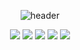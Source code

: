 <div align=center>
  
  ![header](https://capsule-render.vercel.app/api?type=waving&color=0:2C69F6,100:2C69F6&height=300&section=header&text=HwangSB's%20Github&fontSize=45&fontColor=auto)

  ![](http://github-profile-summary-cards.vercel.app/api/cards/profile-details?username=HwangSB&theme=transparent)
  ![](http://github-profile-summary-cards.vercel.app/api/cards/repos-per-language?username=HwangSB&theme=transparent&exclude=none)
  ![](http://github-profile-summary-cards.vercel.app/api/cards/most-commit-language?username=HwangSB&theme=transparent&exclude=none)
  ![](http://github-profile-summary-cards.vercel.app/api/cards/stats?username=HwangSB&theme=transparent)
  ![](http://github-profile-summary-cards.vercel.app/api/cards/productive-time?username=HwangSB&theme=transparent&utcOffset=9)
  
</div>

## 
